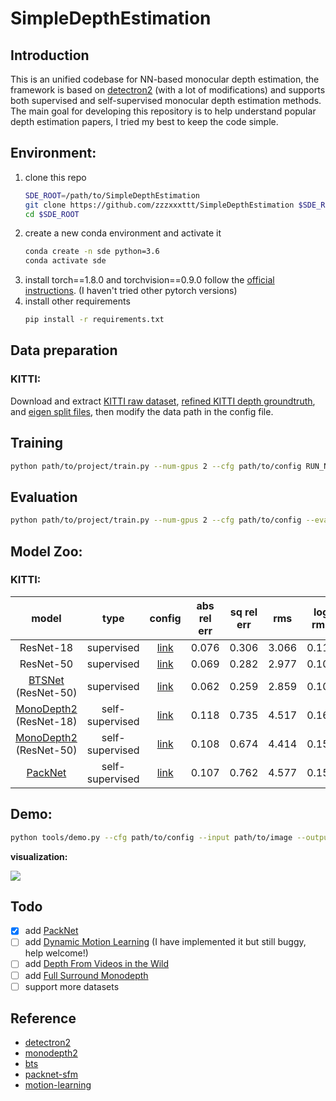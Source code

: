 # SimpleDepthEstimation

## Introduction

This is an unified codebase for NN-based monocular depth estimation, the framework is based on [detectron2](https://github.com/facebookresearch/detectron2) (with a lot of modifications) and supports both supervised and self-supervised monocular depth estimation methods. The main goal for developing this repository is to help understand popular depth estimation papers, I tried my best to keep the code simple.


## Environment:
1. clone this repo
   ```bash
   SDE_ROOT=/path/to/SimpleDepthEstimation
   git clone https://github.com/zzzxxxttt/SimpleDepthEstimation $SDE_ROOT
   cd $SDE_ROOT
   ```
2. create a new conda environment and activate it
   ```bash
   conda create -n sde python=3.6 
   conda activate sde
   ```
3. install torch==1.8.0 and torchvision==0.9.0 follow the [official instructions](https://pytorch.org/). (I haven't tried other pytorch versions)
4. install other requirements
   ```bash
   pip install -r requirements.txt
   ```


## Data preparation
### KITTI:
Download and extract [KITTI raw dataset](http://www.cvlibs.net/datasets/kitti/raw_data.php), [refined KITTI depth groundtruth](http://www.cvlibs.net/download.php?file=data_depth_annotated.zip), and [eigen split files](https://github.com/cleinc/bts/tree/master/train_test_inputs), then modify the data path in the config file.


## Training 
```bash
python path/to/project/train.py --num-gpus 2 --cfg path/to/config RUN_NAME run_name
```


## Evaluation
```bash
python path/to/project/train.py --num-gpus 2 --cfg path/to/config --eval MODEL.WEIGHTS /path/to/checkpoint_file
```


## Model Zoo:
### KITTI:
|         model          |      type       |                     config                      | abs rel err | sq rel err |  rms  | log rms |  d1   |  d2   |  d3   |
| :--------------------: | :-------------: | :---------------------------------------------: | :---------: | :--------: | :---: | :-----: | :---: | :---: | :---: |
|       ResNet-18        |   supervised    | [link](projects/Supervised/configs/resnet18.yaml) |    0.076    |   0.306    | 3.066 |  0.116  | 0.936 | 0.990 | 0.998 |
|       ResNet-50        |   supervised    | [link](projects/Supervised/configs/resnet50.yaml) |    0.069    |   0.282    | 2.977 |  0.107  | 0.943 | 0.991 | 0.998 |
|   [BTSNet](https://arxiv.org/abs/1907.10326) (ResNet-50)   |   supervised    |  [link](projects/Supervised/configs/bts_r50.yaml)   |    0.062    |   0.259    | 2.859 |  0.100  | 0.950 | 0.992 | 0.998 |
| [MonoDepth2](https://arxiv.org/abs/1806.01260) (ResNet-18) | self-supervised | [link](projects/MonoDepth2/configs/resnet18.yaml) |    0.118    |   0.735    | 4.517 |  0.163  | 0.860 | 0.974 | 0.994 |
| [MonoDepth2](https://arxiv.org/abs/1806.01260) (ResNet-50) | self-supervised | [link](projects/MonoDepth2/configs/resnet50.yaml) |    0.108    |   0.674    | 4.414 |  0.153  | 0.882 | 0.976 | 0.994 |
| [PackNet](https://arxiv.org/abs/1905.02693) | self-supervised | [link](projects/MonoDepth2/configs/packnet.yaml) |    0.107    |   0.762    | 4.577 |  0.159  | 0.884 | 0.972 | 0.992 |


## Demo:
```bash
python tools/demo.py --cfg path/to/config --input path/to/image --output path/to/output_dir MODEL.WEIGHTS /path/to/checkpoint_file
```

**visualization:**

![](imgs/vis.gif)

## Todo
- [x] add [PackNet](https://arxiv.org/abs/1905.02693)
- [ ] add [Dynamic Motion Learning](https://arxiv.org/abs/2010.16404) (I have implemented it but still buggy, help welcome!)
- [ ] add [Depth From Videos in the Wild](https://openaccess.thecvf.com/content_ICCV_2019/html/Gordon_Depth_From_Videos_in_the_Wild_Unsupervised_Monocular_Depth_Learning_ICCV_2019_paper.html)
- [ ] add [Full Surround Monodepth](https://arxiv.org/abs/2104.00152)
- [ ] support more datasets

## Reference
- [detectron2](https://github.com/facebookresearch/detectron2)
- [monodepth2](https://github.com/nianticlabs/monodepth2)
- [bts](https://github.com/cleinc/bts)
- [packnet-sfm](https://github.com/TRI-ML/packnet-sfm)
- [motion-learning](https://github.com/google-research/google-research/tree/master/depth_and_motion_learning)